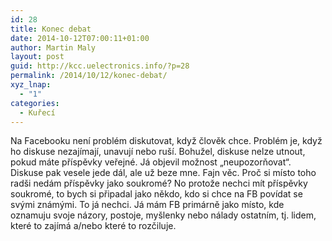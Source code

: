 ```yaml
---
id: 28
title: Konec debat
date: 2014-10-12T07:00:11+01:00
author: Martin Maly
layout: post
guid: http://kcc.uelectronics.info/?p=28
permalink: /2014/10/12/konec-debat/
xyz_lnap:
  - "1"
categories:
  - Kuřecí
---
```

Na Facebooku není problém diskutovat, když člověk chce. Problém je, když ho diskuse nezajímají, unavují nebo ruší. Bohužel, diskuse nelze utnout, pokud máte příspěvky veřejné. Já objevil možnost &#8222;neupozorňovat&#8220;. Diskuse pak vesele jede dál, ale už beze mne. Fajn věc. Proč si místo toho radši nedám příspěvky jako soukromé? No protože nechci mít příspěvky soukromé, to bych si připadal jako někdo, kdo si chce na FB povídat se svými známými. To já nechci. Já mám FB primárně jako místo, kde oznamuju svoje názory, postoje, myšlenky nebo nálady ostatním, tj. lidem, které to zajímá a/nebo které to rozčiluje.